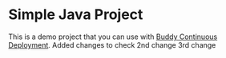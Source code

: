 # Simple Java Project
This is a demo project that you can use with [Buddy Continuous Deployment](https://buddy.works).
Added changes to check
2nd change
3rd change
